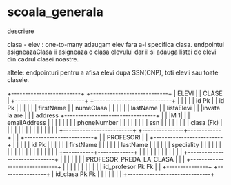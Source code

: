 # scoala_generala

descriere

clasa - elev : one-to-many
adaugam elev fara a-i specifica clasa. endpointul asigneazaClasa ii asigneaza o clasa elevului dar il si adauga listei de elevi din cadrul clasei noastre.

altele:
endpointuri pentru a afisa elevi dupa SSN(CNP), toti elevii sau toate clasele.

+-------------------------+                                 +----------------------------+
|          ELEVI          |                                 |         CLASE              |
+-------------------------+                                 +----------------------------+
|                         |                                 |                            |
| id Pk                   |                                 |   id Pk                    |
|                         |                                 |                            |
| firstName               |                                 |   numeClasa                |
|                         |                                 |                            |
| lastName                |                                 |   listaElevi               |
|                         |invata la                    are |                            |
| address                 +---------------------------------+                            |
|                         |M                               1|                            |
| emailAddress            |                                 |                            |
|                         |                                 |                            |
| phoneNumber             |                                 |                            |
|                         |                                 |                            |
| ssn                     |                                 |                            |
|                         |                                 |                            |
| clasa (Fk)              |                                 |                            |
|                         |                                 |                            |
|                         |                                 |                            |
|                         |                                 |                            |
+-------------------------+                                 +---------------+------------+
                                                                            |
                                                                            |
+-------------------------+                                                 |
|      PROFESORI          |                                                 |
+-------------------------+                                                 |
|                         |                                                 |
| id Pk                   |                                                 |
|                         |                                                 |
| firstName               |                                                 |
|                         |                                                 |
| lastName                |                                                 |
|                         |                                                 |
| speciality              |                                                 |
|                         |                                                 |
|                         |                                                 |
|                         |                                                 |
|                         |                                                 |
|                         |                                                 |
|                         |                                                 |
+-----------+-------------+                                                 |
            |                                                               |
            |                                                               |
            |                                                               |
            |                                                               |
            |                                                               |
            |               +------------------------------+                |
            |               |                              |                |
            |               |     PROFESOR_PREDA_LA_CLASA  |                |
            |               +------------------------------+                |
            |               |                              |                |
            |               |                              |                |
            |               |   id_profesor Pk Fk          |                |
            +---------------+                              +----------------+
                            |   id_clasa Pk Fk             |
                            |                              |
                            |                              |
                            |                              |
                            +------------------------------+
